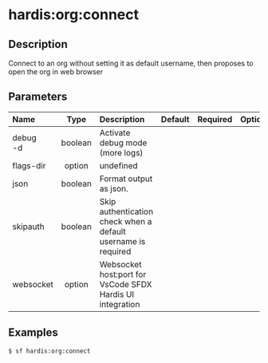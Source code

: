 <!-- This file has been generated with command 'sf hardis:doc:plugin:generate'. Please do not update it manually or it may be overwritten -->
# hardis:org:connect

## Description

Connect to an org without setting it as default username, then proposes to open the org in web browser
  

## Parameters

|Name|Type|Description|Default|Required|Options|
|:---|:--:|:----------|:-----:|:------:|:-----:|
|debug<br/>-d|boolean|Activate debug mode (more logs)||||
|flags-dir|option|undefined||||
|json|boolean|Format output as json.||||
|skipauth|boolean|Skip authentication check when a default username is required||||
|websocket|option|Websocket host:port for VsCode SFDX Hardis UI integration||||

## Examples

```shell
$ sf hardis:org:connect
```


